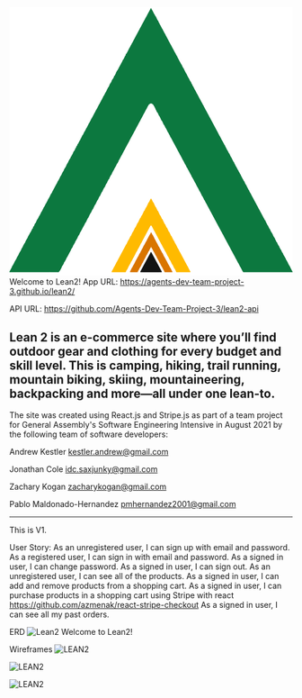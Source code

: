 ![Lean2](./public/tent-fire.png) Welcome to Lean2!
App URL: https://agents-dev-team-project-3.github.io/lean2/

API URL: https://github.com/Agents-Dev-Team-Project-3/lean2-api

Lean 2 is an e-commerce site where you’ll find outdoor gear and clothing for every budget and skill level. This is camping, hiking, trail running, mountain biking, skiing, mountaineering, backpacking and more—all under one lean-to.
----
The site was created using React.js and Stripe.js as part of a team project for General Assembly's Software Engineering Intensive in August 2021 by the following team of software developers:

Andrew Kestler kestler.andrew@gmail.com

Jonathan Cole idc.saxjunky@gmail.com

Zachary Kogan zacharykogan@gmail.com

Pablo Maldonado-Hernandez pmhernandez2001@gmail.com

---

This is V1.

User Story:
As an unregistered user, I can sign up with email and password.
As a registered user, I can sign in with email and password.
As a signed in user, I can change password.
As a signed in user, I can sign out.
As an unregistered user, I can see all of the products.
As a signed in user, I can add and remove products from a shopping cart.
As a signed in user, I can purchase products in a shopping cart using Stripe with react https://github.com/azmenak/react-stripe-checkout
As a signed in user, I can see all my past orders.

ERD
![Lean2](../../Project3/project-3-client/build/project-3-erd.png) Welcome to Lean2!

Wireframes
![LEAN2](https://i.ibb.co/yQ95nKX/camp-io-pg-1.png)

![LEAN2](https://i.ibb.co/db72XdY/camp-io-pg-2.png)

![LEAN2](https://i.ibb.co/55SZh5h/camp-io-pg-3.png)
